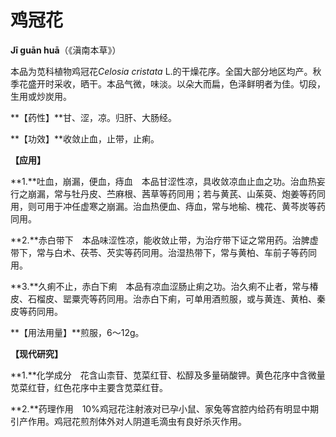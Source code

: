 # 鸡冠花

**Jī guān huā**（《滇南本草》）

本品为苋科植物鸡冠花*Celosia cristata* L.的干燥花序。全国大部分地区均产。秋季花盛开时采收，晒干。本品气微，味淡。以朵大而扁，色泽鲜明者为佳。切段，生用或炒炭用。

**【药性】**甘、涩，凉。归肝、大肠经。

**【功效】**收敛止血，止带，止痢。

**【应用】**

**1.**吐血，崩漏，便血，痔血　本品甘涩性凉，具收敛凉血止血之功。治血热妄行之崩漏，常与牡丹皮、苎麻根、茜草等药同用；若与黄芪、山茱萸、炮姜等药同用，则可用于冲任虚寒之崩漏。治血热便血、痔血，常与地榆、槐花、黄芩炭等药同用。

**2.**赤白带下　本品味涩性凉，能收敛止带，为治疗带下证之常用药。治脾虚带下，常与白术、茯苓、芡实等药同用。治湿热带下，常与黄柏、车前子等药同用。

**3.**久痢不止，赤白下痢　本品有凉血涩肠止痢之功。治久痢不止者，常与椿皮、石榴皮、罂粟壳等药同用。治赤白下痢，可单用酒煎服，或与黄连、黄柏、秦皮等药同用。

**【用法用量】**煎服，6～12g。

**【现代研究】**

**1.**化学成分　花含山柰苷、苋菜红苷、松醇及多量硝酸钾。黄色花序中含微量苋菜红苷，红色花序中主要含苋菜红苷。

**2.**药理作用　10%鸡冠花注射液对已孕小鼠、家兔等宫腔内给药有明显中期引产作用。鸡冠花煎剂体外对人阴道毛滴虫有良好杀灭作用。